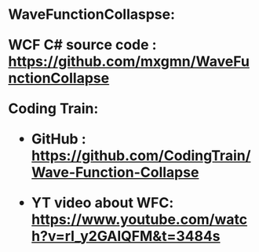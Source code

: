 <h1> WaveFunctionCollaspse:

WCF C# source code : https://github.com/mxgmn/WaveFunctionCollapse

Coding Train:

   - GitHub : https://github.com/CodingTrain/Wave-Function-Collapse
      
   - YT video about WFC: https://www.youtube.com/watch?v=rI_y2GAlQFM&t=3484s
